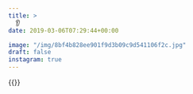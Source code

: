 ```yaml
---
title: >
  👂
date: 2019-03-06T07:29:44+00:00

image: "/img/8bf4b828ee901f9d3b09c9d541106f2c.jpg"
draft: false
instagram: true
---
```


{{<photo src="/img/8bf4b828ee901f9d3b09c9d541106f2c.jpg">}}
